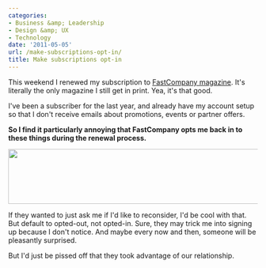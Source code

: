 ```yaml
---
categories:
- Business &amp; Leadership
- Design &amp; UX
- Technology
date: '2011-05-05'
url: /make-subscriptions-opt-in/
title: Make subscriptions opt-in
---
```


This weekend I renewed my subscription to <a href="http://www.fastcompany.com/">FastCompany magazine</a>. It's literally the only magazine I still get in print. Yea, it's that good.

I've been a subscriber for the last year, and already have my account setup so that I don't receive emails about promotions, events or partner offers.

<strong>So I find it particularly annoying that FastCompany opts me back in to these things during the renewal process.</strong>

<img src="https://gomakethings.com/wp-content/uploads/2011/05/fastcompany-opt-in.png" alt="" title="fastcompany-opt-in" width="560" height="111" class="aligncenter size-medium wp-image-550" />

If they wanted to just ask me if I'd like to reconsider, I'd be cool with that. But default to opted-out, not opted-in. Sure, they may trick me into signing up because I don't notice. And maybe every now and then, someone will be pleasantly surprised.

But I'd just be pissed off that they took advantage of our relationship.